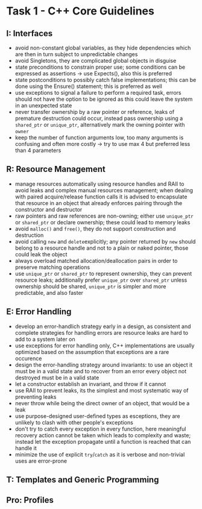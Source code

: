 # Task 1 - C++ Core Guidelines

## I: Interfaces

- avoid non-constant global variables, as they hide dependencies which are then in turn subject to unpredictable changes
- avoid Singletons, they are complicated global objects in disguise
- state preconditions to constrain proper use; some conditions can be expressed as assertions -> use Expects(), also this is preferred
- state postconditions to possibly catch false implementations; this can be done using the Ensure() statement; this is preferred as well
- use exceptions to signal a failure to perform a required task, errors should not have the option to be ignored as this could leave the system in an unexpected state
- never transfer ownership by a raw pointer or reference, leaks of premature destruction could occur, instead pass ownership using a `shared_ptr` or `unique_ptr`, alternatively mark the owning pointer with `owner`
- keep the number of function arguments low, too many arguments is confusing and often more costly -> try to use max 4 but preferred less than 4 parameters


## R: Resource Management

- manage resources automatically using resource handles and RAII to avoid leaks and complex manual resources management; when dealing with paired acquire/release function calls it is advised to encapsulate that resource in an object that already enforces pairing through the constructor and destructor
- raw pointers and raw references are non-owning; either use `unique_ptr` or `shared_ptr` or declare ownership; these could lead to memory leaks
- avoid `malloc()` and `free()`, they do not support construction and destruction
- avoid calling `new` and `delete`explicitly; any pointer returned by `new` should belong to a resource handle and not to a plain or naked pointer, those could leak the object
- always overload matched allocation/deallocation pairs in order to preserve matching operations
- use `unique_ptr` or `shared_ptr` to represent ownership, they can prevent resource leaks; additionally prefer `unique_ptr` over `shared_ptr` unless ownership should be shared, `unique_ptr` is simpler and more predictable, and also faster

## E: Error Handling

- develop an error-handlich strategy early in a design, as consistent and complete strategies for handling errors are resource leaks are hard to add to a system later on
- use exceptions for error handling only, C++ implementations are usually optimized based on the assumption that exceptions are a rare occurence
- design the error-handling strategy around invariants: to use an object it must be in a valid state and to recover from an error every object not destroyed must be in a valid state
- let a constructor establish an invariant, and throw if it cannot
- use RAII to prevent leaks, its the simplest and most systematic way of preventing leaks
- never throw while being the direct owner of an object, that would be a leak
- use purpose-designed user-defined types as esceptions, they are unlikely to clash with other people's exceptions
- don't try to catch every exception in every function, here meaningful recovery action cannot be taken which leads to complexity and waste; instead let the exception propagate until a function is reached that can handle it
- minimize the use of explicit `try`/`catch` as it is verbose and non-trivial uses are error-prone


## T: Templates and Generic Programming

## Pro: Profiles

